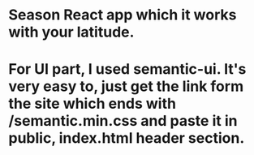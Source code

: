 # Season React app which it works with your latitude.
# For UI part, I used semantic-ui. It's very easy to, just get the link form the site which ends with /semantic.min.css and paste it in public, index.html header section. 
